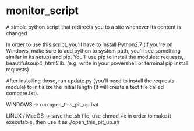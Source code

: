 # monitor_script
A simple python script that redirects you to a site whenever its content is changed

In order to use this script, you'll have to install Python2.7 (if you're on Windows, make sure to add python to system path, you'll see something similar in its setup) and pip. You'll use pip to install the modules: requests, beautifulsoup4, html5lib. (e.g. write in your powershell or terminal pip install requests)

After installing those, run update.py (you'll need to install the requests module) to initialize the initial length (it will create a text file called compare.txt).

WINDOWS -> run open_this_pit_up.bat

LINUX / MacOS -> save the .sh file, use chmod +x in order to make it executable, then use it as ./open_this_pit_up.sh
